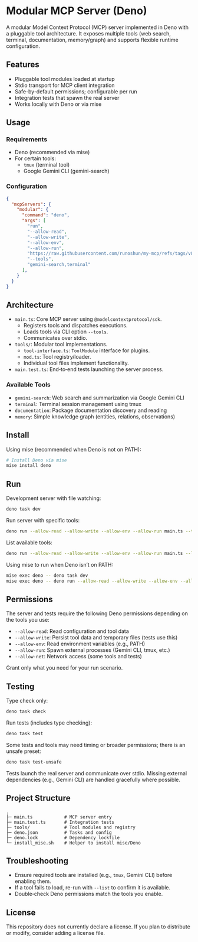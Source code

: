# Modular MCP Server (Deno)

A modular Model Context Protocol (MCP) server implemented in Deno with a pluggable tool architecture. It exposes multiple tools (web search, terminal, documentation, memory/graph) and supports flexible runtime configuration.

## Features

- Pluggable tool modules loaded at startup
- Stdio transport for MCP client integration
- Safe-by-default permissions; configurable per run
- Integration tests that spawn the real server
- Works locally with Deno or via mise

## Usage
### Requirements

- Deno (recommended via mise)
- For certain tools:
  - `tmux` (terminal tool)
  - Google Gemini CLI (gemini-search)


### Configuration
```json
{
  "mcpServers": {
    "modular": {
      "command": "deno",
      "args": [
        "run",
        "--allow-read",
        "--allow-write",
        "--allow-env",
        "--allow-run",
        "https://raw.githubusercontent.com/runoshun/my-mcp/refs/tags/v0.1.0/main.ts",
        "--tools",
        "gemini-search,terminal"
      ],
    }
  }
}
```

## Architecture

- `main.ts`: Core MCP server using `@modelcontextprotocol/sdk`.
  - Registers tools and dispatches executions.
  - Loads tools via CLI option `--tools`.
  - Communicates over stdio.
- `tools/`: Modular tool implementations.
  - `tool-interface.ts`: `ToolModule` interface for plugins.
  - `mod.ts`: Tool registry/loader.
  - Individual tool files implement functionality.
- `main.test.ts`: End‑to‑end tests launching the server process.

### Available Tools

- `gemini-search`: Web search and summarization via Google Gemini CLI
- `terminal`: Terminal session management using tmux
- `documentation`: Package documentation discovery and reading
- `memory`: Simple knowledge graph (entities, relations, observations)


## Install

Using mise (recommended when Deno is not on PATH):

```bash
# Install Deno via mise
mise install deno
```

## Run

Development server with file watching:

```bash
deno task dev
```

Run server with specific tools:

```bash
deno run --allow-read --allow-write --allow-env --allow-run main.ts --tools gemini-search,terminal
```

List available tools:

```bash
deno run --allow-read --allow-write --allow-env --allow-run main.ts --list
```

Using mise to run when Deno isn’t on PATH:

```bash
mise exec deno -- deno task dev
mise exec deno -- deno run --allow-read --allow-write --allow-env --allow-run main.ts --tools gemini-search
```

## Permissions

The server and tests require the following Deno permissions depending on the tools you use:

- `--allow-read`: Read configuration and tool data
- `--allow-write`: Persist tool data and temporary files (tests use this)
- `--allow-env`: Read environment variables (e.g., PATH)
- `--allow-run`: Spawn external processes (Gemini CLI, tmux, etc.)
- `--allow-net`: Network access (some tools and tests)

Grant only what you need for your run scenario.

## Testing

Type check only:

```bash
deno task check
```

Run tests (includes type checking):

```bash
deno task test
```

Some tests and tools may need timing or broader permissions; there is an unsafe preset:

```bash
deno task test-unsafe
```

Tests launch the real server and communicate over stdio. Missing external dependencies (e.g., Gemini CLI) are handled gracefully where possible.

## Project Structure

```
.
├─ main.ts            # MCP server entry
├─ main.test.ts       # Integration tests
├─ tools/             # Tool modules and registry
├─ deno.json          # Tasks and config
├─ deno.lock          # Dependency lockfile
└─ install_mise.sh    # Helper to install mise/Deno
```

## Troubleshooting

- Ensure required tools are installed (e.g., `tmux`, Gemini CLI) before enabling them.
- If a tool fails to load, re-run with `--list` to confirm it is available.
- Double‑check Deno permissions match the tools you enable.

## License

This repository does not currently declare a license. If you plan to distribute or modify, consider adding a license file.

